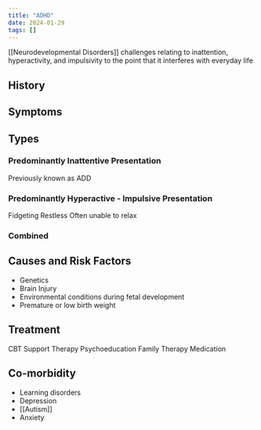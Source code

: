 ```yaml
---
title: "ADHD"
date: 2024-01-29
tags: []
---
```

[[Neurodevelopmental Disorders]]
challenges relating to inattention, hyperactivity, and impulsivity to the point that it interferes with everyday life

## History


## Symptoms 


## Types
### Predominantly Inattentive Presentation 
Previously known as ADD

### Predominantly Hyperactive - Impulsive Presentation
Fidgeting
Restless
Often unable to relax

### Combined

## Causes and Risk Factors
- Genetics 
- Brain Injury
- Environmental conditions during fetal development
- Premature or low birth weight

## Treatment
CBT 
Support Therapy
Psychoeducation
Family Therapy
Medication 

## Co-morbidity
- Learning disorders
- Depression
- [[Autism]]
- Anxiety
